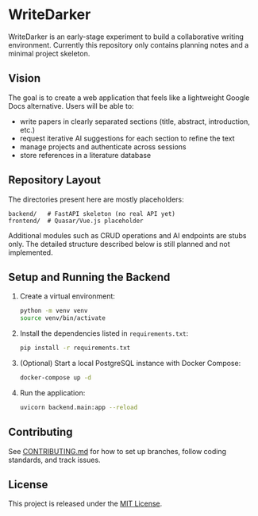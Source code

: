 # WriteDarker

WriteDarker is an early-stage experiment to build a collaborative writing environment.
Currently this repository only contains planning notes and a minimal project skeleton.

## Vision

The goal is to create a web application that feels like a lightweight Google Docs alternative. Users will be able to:

- write papers in clearly separated sections (title, abstract, introduction, etc.)
- request iterative AI suggestions for each section to refine the text
- manage projects and authenticate across sessions
- store references in a literature database

## Repository Layout

The directories present here are mostly placeholders:

```
backend/   # FastAPI skeleton (no real API yet)
frontend/  # Quasar/Vue.js placeholder
```

Additional modules such as CRUD operations and AI endpoints are stubs only. The detailed
structure described below is still planned and not implemented.

## Setup and Running the Backend

1. Create a virtual environment:

   ```bash
   python -m venv venv
   source venv/bin/activate
   ```

2. Install the dependencies listed in `requirements.txt`:

   ```bash
   pip install -r requirements.txt
   ```

3. (Optional) Start a local PostgreSQL instance with Docker Compose:

   ```bash
   docker-compose up -d
   ```

4. Run the application:

   ```bash
   uvicorn backend.main:app --reload
   ```

## Contributing

See [CONTRIBUTING.md](CONTRIBUTING.md) for how to set up branches, follow coding standards, and track issues.

## License

This project is released under the [MIT License](LICENSE).
